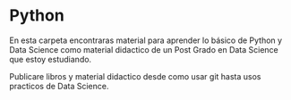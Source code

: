 # Python
En esta carpeta encontraras material para aprender lo básico de Python y Data Science como material didactico de un Post Grado en Data Science que estoy estudiando.

Publicare libros y material didactico desde como usar git hasta usos practicos de Data Science.
